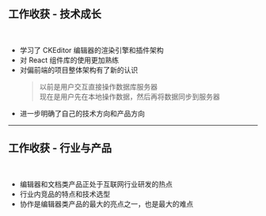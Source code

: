 <!-- section-title: part -->

## 工作收获 - 技术成长

<br />

- 学习了 CKEditor 编辑器的渲染引擎和插件架构
- 对 React 组件库的使用更加熟练
- 对偏前端的项目整体架构有了新的认识
  > 以前是用户交互直接操作数据库服务器  
  > 现在是用户先在本地操作数据，然后再将数据同步到服务器
- 进一步明确了自己的技术方向和产品方向

---

## 工作收获 - 行业与产品

<br />

- 编辑器和文档类产品正处于互联网行业研发的热点
- 行业内竞品的特点和技术选型
- 协作是编辑器类产品的最大的亮点之一，也是最大的难点

